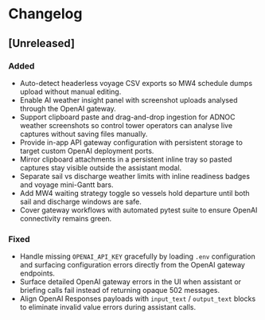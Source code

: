 # Changelog

## [Unreleased]
### Added
- Auto-detect headerless voyage CSV exports so MW4 schedule dumps upload without manual editing.
- Enable AI weather insight panel with screenshot uploads analysed through the OpenAI gateway.
- Support clipboard paste and drag-and-drop ingestion for ADNOC weather screenshots so control tower operators can analyse live captures without saving files manually.
- Provide in-app API gateway configuration with persistent storage to target custom OpenAI deployment ports.
- Mirror clipboard attachments in a persistent inline tray so pasted captures stay visible outside the assistant modal.
- Separate sail vs discharge weather limits with inline readiness badges and voyage mini-Gantt bars.
- Add MW4 waiting strategy toggle so vessels hold departure until both sail and discharge windows are safe.
- Cover gateway workflows with automated pytest suite to ensure OpenAI connectivity remains green.

### Fixed
- Handle missing `OPENAI_API_KEY` gracefully by loading `.env` configuration and surfacing
  configuration errors directly from the OpenAI gateway endpoints.
- Surface detailed OpenAI gateway errors in the UI when assistant or briefing calls fail instead of returning opaque 502 messages.
- Align OpenAI Responses payloads with `input_text` / `output_text` blocks to eliminate invalid value errors during assistant calls.
